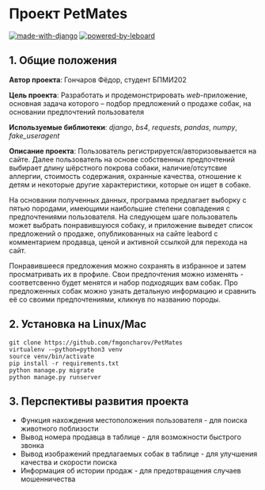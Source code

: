 # Проект PetMates

[![made-with-django](https://img.shields.io/badge/made%20with-Django-green)](https://www.djangoproject.com) [![powered-by-leboard](https://img.shields.io/badge/powered%20by-Leboard-informational)](https://leboard.ru)

## 1. Общие положения

**Автор проекта**: Гончаров Фёдор, студент БПМИ202

**Цель проекта**: Разработать и продемонстрировать _web_-приложение, основная задача которого – подбор предложений о продаже собак, на основании предпочтений пользователя

**Используемые библиотеки**: _django_, _bs4_, _requests_, _pandas_, _numpy_, _fake_useragent_

**Описание проекта**: Пользователь регистрируется/авторизовывается на сайте. Далее пользователь на основе собственных предпочтений выбирает длину шёрстного покрова собаки, наличие/отсутсвие аллергии, стоимость содержания, охранные качества, отношение к детям и некоторые другие характеристики, которые он ищет в собаке.

На основании полученных данных, программа предлагает выборку с пятью породами, имеющими наибольшие степени совпадения с предпочтениями пользователя. На следующем шаге пользователь может выбрать понравившуюся собаку, и приложение выведет список предложений о продаже, опубликованных на сайте leabord с комментарием продавца, ценой и активной ссылкой для перехода на сайт.

Понравившееся предложения можно сохранять в избранное и затем просматривать их в профиле. Свои предпочтения можно изменять - соответсвенно будет менятся и набор подходящих вам собак. Про предложенных собак можно узнать детальную информацию и сравнить её со своими предпочтениями, кликнув по названию породы.

## 2. Установка на Linux/Mac

```
git clone https://github.com/fmgoncharov/PetMates
virtualenv -—python=python3 venv
source venv/bin/activate
pip install -r requirements.txt
python manage.py migrate
python manage.py runserver
```

## 3. Перспективы развития проекта

* Функция нахождения местоположения пользователя - для поиска животного поблизости
* Вывод номера продавца в таблице - для возможности быстрого звонка
* Вывод изображений предлагаемых собак в таблице - для улучшения качества и скорости поиска
* Информация об истории продаж - для предотвращения случаев мошенничества
